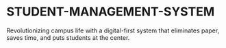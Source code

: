 # STUDENT-MANAGEMENT-SYSTEM
   


Revolutionizing campus life with a digital-first system that eliminates paper, saves time, and puts students at the center.
